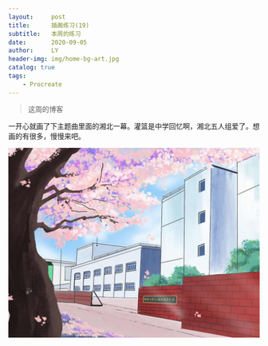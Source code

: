 ```yaml
---
layout:     post
title:      插画练习(19)
subtitle:   本周的练习
date:       2020-09-05
author:     LY
header-img: img/home-bg-art.jpg
catalog: true
tags:
    - Procreate
---
```


> 这周的博客

一开心就画了下主题曲里面的湘北一幕。灌篮是中学回忆啊，湘北五人组爱了。想画的有很多，慢慢来吧。

![](/img/2020090501.png)




